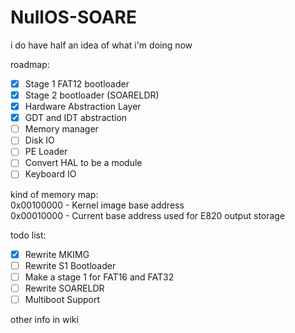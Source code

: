 # NullOS-SOARE
i do have half an idea of what i'm doing now

roadmap: 
- [x] Stage 1 FAT12 bootloader
- [x] Stage 2 bootloader (SOARELDR)
- [x] Hardware Abstraction Layer
- [x] GDT and IDT abstraction
- [ ] Memory manager
- [ ] Disk IO
- [ ] PE Loader
- [ ] Convert HAL to be a module
- [ ] Keyboard IO

kind of memory map:\
0x00100000 - Kernel image base address\
0x00010000 - Current base address used for E820 output storage

todo list:
- [x] Rewrite MKIMG
- [ ] Rewrite S1 Bootloader
- [ ] Make a stage 1 for FAT16 and FAT32
- [ ] Rewrite SOARELDR
- [ ] Multiboot Support

other info in wiki
